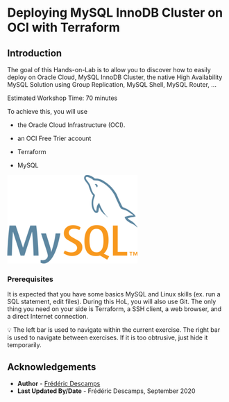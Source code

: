 # Deploying MySQL InnoDB Cluster on OCI with Terraform

## Introduction

The goal of this Hands-on-Lab is to allow you to discover how to easily deploy on Oracle Cloud, MySQL InnoDB Cluster, the native High Availability MySQL Solution
using Group Replication, MySQL Shell, MySQL Router, ...

Estimated Workshop Time: 70 minutes

To achieve this, you will use 

* the Oracle Cloud Infrastructure (OCI).

* an OCI Free Trier account

* Terraform

* MySQL

![:scale 10%](.././images/MySQL.png " ")

### Prerequisites
It is expected that you have some basics MySQL and Linux skills (ex. run a SQL statement, edit files). During this HoL, you will also use Git. The only thing you need on your side is Terraform, a SSH client, a web browser, and a direct Internet connection.


💡 The left bar is used to navigate within the current exercise. The right bar is used to navigate between exercises. If it is too obtrusive, just hide it temporarily.


## Acknowledgements

- **Author** - [Frédéric Descamps](https://lefred.be)
- **Last Updated By/Date** - Frédéric Descamps, September 2020

